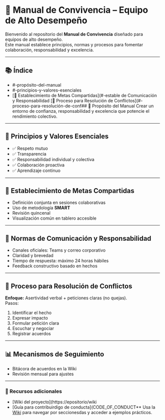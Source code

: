 # 🌟 Manual de Convivencia – Equipo de Alto Desempeño

Bienvenido al repositorio del **Manual de Convivencia** diseñado para equipos de alto desempeño.  
Este manual establece principios, normas y procesos para fomentar colaboración, responsabilidad y excelencia.

---

## 📚 Índice
- #-propósito-del-manual
- #-principios-y-valores-esenciales
- [📌 Establecimiento de Metas Compartidas](#-estable de Comunicación y Responsabilidad [🤝 Proceso para Resolución de Conflictos](#-proceso-para-resolución-de-conf## 🎯 Propósito del Manual
Crear un entorno de confianza, responsabilidad y excelencia que potencie el rendimiento colectivo.

---

## 💎 Principios y Valores Esenciales
- ✅ Respeto mutuo  
- ✅ Transparencia  
- ✅ Responsabilidad individual y colectiva  
- ✅ Colaboración proactiva  
- ✅ Aprendizaje continuo  

---

## 📌 Establecimiento de Metas Compartidas
- Definición conjunta en sesiones colaborativas  
- Uso de metodología **SMART**  
- Revisión quincenal  
- Visualización común en tablero accesible  

---

## 💬 Normas de Comunicación y Responsabilidad
- Canales oficiales: Teams y correo corporativo  
- Claridad y brevedad  
- Tiempo de respuesta: máximo 24 horas hábiles  
- Feedback constructivo basado en hechos  

---

## 🤝 Proceso para Resolución de Conflictos
**Enfoque:** Asertividad verbal + peticiones claras (no quejas).  
Pasos:
1. Identificar el hecho  
2. Expresar impacto  
3. Formular petición clara  
4. Escuchar y negociar  
5. Registrar acuerdos  

---

## 📊 Mecanismos de Seguimiento
- Bitácora de acuerdos en la Wiki  
- Revisión mensual para ajustes  

---

### 🔗 Recursos adicionales
- [Wiki del proyecto](https://epositorio/wiki
- [Guía para contribuirdigo de conducta](CODE_OF_CONDUCT** Usa la [Wiki](https://github.com/usuario/repositorio/wiki) para navegar por seccionesdas y acceder a ejemplos prácticos.
